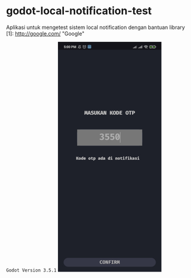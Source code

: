 # godot-local-notification-test
Aplikasi untuk mengetest sistem local notification dengan bantuan library [1]: http://google.com/ "Google"


`Godot Version 3.5.1`
![example](otp_verification.jpg)
